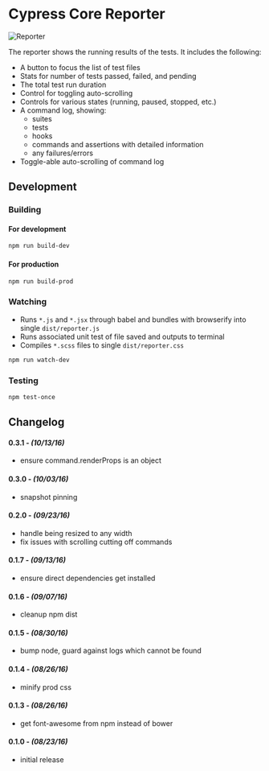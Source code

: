 # Cypress Core Reporter

![Reporter](https://cloud.githubusercontent.com/assets/1157043/17947006/bffba412-6a18-11e6-86ee-af7e9c9d614e.png)

The reporter shows the running results of the tests. It includes the following:

- A button to focus the list of test files
- Stats for number of tests passed, failed, and pending
- The total test run duration
- Control for toggling auto-scrolling
- Controls for various states (running, paused, stopped, etc.)
- A command log, showing:
  * suites
  * tests
  * hooks
  * commands and assertions with detailed information
  * any failures/errors
- Toggle-able auto-scrolling of command log


## Development

### Building

#### For development

```bash
npm run build-dev
```

#### For production

```bash
npm run build-prod
```

### Watching

- Runs `*.js` and `*.jsx` through babel and bundles with browserify into single `dist/reporter.js`
- Runs associated unit test of file saved and outputs to terminal
- Compiles `*.scss` files to single `dist/reporter.css`

```bash
npm run watch-dev
```

### Testing

```bash
npm test-once
```


## Changelog

#### 0.3.1 - *(10/13/16)*
- ensure command.renderProps is an object

#### 0.3.0 - *(10/03/16)*
- snapshot pinning

#### 0.2.0 - *(09/23/16)*
- handle being resized to any width
- fix issues with scrolling cutting off commands

#### 0.1.7 - *(09/13/16)*
- ensure direct dependencies get installed

#### 0.1.6 - *(09/07/16)*
- cleanup npm dist

#### 0.1.5 - *(08/30/16)*
- bump node, guard against logs which cannot be found

#### 0.1.4 - *(08/26/16)*
- minify prod css

#### 0.1.3 - *(08/26/16)*
- get font-awesome from npm instead of bower

#### 0.1.0 - *(08/23/16)*
- initial release
